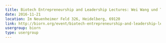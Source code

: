 ```yaml
---
title: Biotech Entrepreneurship and Leadership Lectures: Wei Wang und Team, GeneWerk, Heidelberg
date: 2016-11-21
location: Im Neuenheimer Feld 326, Heidelberg, 69120
link: http://biorn.org/event/biotech-entrepreneurship-and-leadership-lectures-wei-wang-und-team-genewerk-heidelberg/
usergroup: biorn
type: usergroup
---
```

